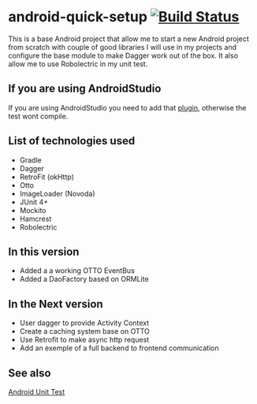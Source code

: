 android-quick-setup [![Build Status](https://travis-ci.org/rontho/android-quick-setup.svg?branch=master)](https://travis-ci.org/rontho/android-quick-setup)
===================

This is a base Android project that allow me to start a new Android project from scratch with couple of good libraries I will use in my projects and configure the base module to make Dagger work out of the box. It also allow me to use Robolectric in my unit test.

## If you are using AndroidStudio

If you are using AndroidStudio you need to add that [plugin](https://github.com/evant/android-studio-unit-test-plugin), otherwise the test wont compile. 

## List of technologies used

  * Gradle
  * Dagger
  * RetroFit (okHttp)
  * Otto
  * ImageLoader (Novoda)
  * JUnit 4+
  * Mockito
  * Hamcrest
  * Robolectric

## In this version

  * Added a a working OTTO EventBus
  * Added a DaoFactory based on ORMLite
  
## In the Next version

 * User dagger to provide Activity Context
 * Create a caching system base on OTTO
 * Use Retrofit to make async http request
 * Add an exemple of a full backend to frontend communication

## See also

[Android Unit Test](https://github.com/JCAndKSolutions/android-unit-test)


  
